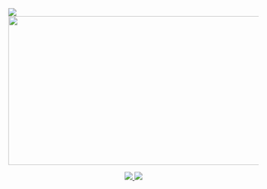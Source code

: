 <img src="https://capsule-render.vercel.app/api?type=waving&color=auto&height=300&section=header&text=YEAJI's%20GITHUB&fontSize=60&fontAlignY=40" />

<a href="https://www.gitanimals.org/en_US?utm_medium=image&utm_source=YeaJi5&utm_content=farm">
<img
  src="https://render.gitanimals.org/farms/YeaJi5"
  width="600"
  height="300"
/>
</a>

<br/>

<p align="center">
  <a href="https://solved.ac/dalpiecel7">
    <img src="http://mazassumnida.wtf/api/generate_badge?boj=dalpiecel7" />
  </a>
  <img src="http://mazandi.herokuapp.com/api?handle=dalpiecel7&theme=warm" />
</p>


</div>

